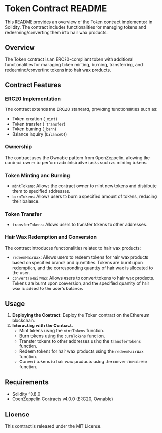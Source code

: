 # Token Contract README

This README provides an overview of the Token contract implemented in Solidity. The contract includes functionalities for managing tokens and redeeming/converting them into hair wax products.

## Overview

The Token contract is an ERC20-compliant token with additional functionalities for managing token minting, burning, transferring, and redeeming/converting tokens into hair wax products.

## Contract Features

### ERC20 Implementation

The contract extends the ERC20 standard, providing functionalities such as:

- Token creation (`_mint`)
- Token transfer (`_transfer`)
- Token burning (`_burn`)
- Balance inquiry (`balanceOf`)

### Ownership

The contract uses the Ownable pattern from OpenZeppelin, allowing the contract owner to perform administrative tasks such as minting tokens.

### Token Minting and Burning

- `mintTokens`: Allows the contract owner to mint new tokens and distribute them to specified addresses.
- `burnTokens`: Allows users to burn a specified amount of tokens, reducing their balance.

### Token Transfer

- `transferTokens`: Allows users to transfer tokens to other addresses.

### Hair Wax Redemption and Conversion

The contract introduces functionalities related to hair wax products:

- `redeemHairWax`: Allows users to redeem tokens for hair wax products based on specified brands and quantities. Tokens are burnt upon redemption, and the corresponding quantity of hair wax is allocated to the user.
- `convertToHairWax`: Allows users to convert tokens to hair wax products. Tokens are burnt upon conversion, and the specified quantity of hair wax is added to the user's balance.

## Usage

1. **Deploying the Contract**: Deploy the Token contract on the Ethereum blockchain.
2. **Interacting with the Contract**:
   - Mint tokens using the `mintTokens` function.
   - Burn tokens using the `burnTokens` function.
   - Transfer tokens to other addresses using the `transferTokens` function.
   - Redeem tokens for hair wax products using the `redeemHairWax` function.
   - Convert tokens to hair wax products using the `convertToHairWax` function.

## Requirements

- Solidity ^0.8.0
- OpenZeppelin Contracts v4.0.0 (ERC20, Ownable)

## License

This contract is released under the MIT License.
